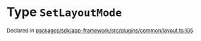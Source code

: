 # Type `SetLayoutMode`
<sub>Declared in [packages/sdk/app-framework/src/plugins/common/layout.ts:105](https://github.com/dxos/dxos/blob/664e23dbe/packages/sdk/app-framework/src/plugins/common/layout.ts#L105)</sub>






